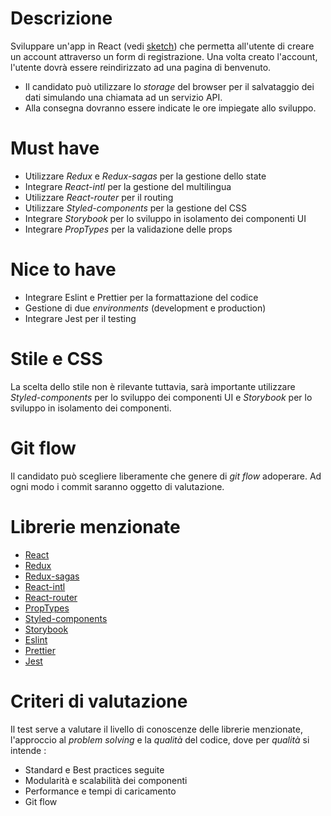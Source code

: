 # Descrizione

Sviluppare un'app in React (vedi [sketch](https://precursorapp.com/document/React-test-17592208123629)) che permetta all'utente di creare un account attraverso un form di registrazione. Una volta creato l'account, l'utente dovrà essere reindirizzato ad una pagina di benvenuto. 

- Il candidato può utilizzare lo _storage_ del browser per il salvataggio dei dati simulando una chiamata ad un servizio API.
- Alla consegna dovranno essere indicate le ore impiegate allo sviluppo.

# Must have

- Utilizzare _Redux_ e _Redux-sagas_ per la gestione dello state
- Integrare _React-intl_ per la gestione del multilingua
- Utilizzare _React-router_ per il routing
- Utilizzare _Styled-components_ per la gestione del CSS
- Integrare _Storybook_ per lo sviluppo in isolamento dei componenti UI
- Integrare _PropTypes_ per la validazione delle props


# Nice to have

- Integrare Eslint e Prettier per la formattazione del codice
- Gestione di due _environments_ (development e production)
- Integrare Jest per il testing

# Stile e CSS

La scelta dello stile non è rilevante tuttavia, sarà importante utilizzare _Styled-components_ per lo sviluppo dei componenti UI e _Storybook_ per lo sviluppo in isolamento dei componenti.

# Git flow

Il candidato può scegliere liberamente che genere di _git flow_ adoperare. Ad ogni modo i commit saranno oggetto di valutazione. 

# Librerie menzionate

- [React](https://reactjs.org)
- [Redux](https://redux.js.org)
- [Redux-sagas](https://redux-saga.js.org)
- [React-intl](https://github.com/yahoo/react-intl)
- [React-router](https://reacttraining.com/react-router/web/guides/quick-start)
- [PropTypes](https://reactjs.org/docs/typechecking-with-proptypes.html)
- [Styled-components](https://www.styled-components.com)
- [Storybook](https://storybook.js.org)
- [Eslint](https://eslint.org)
- [Prettier](https://prettier.io)
- [Jest](https://jestjs.io)

# Criteri di valutazione

Il test serve a valutare il livello di conoscenze delle librerie menzionate, l'approccio al _problem solving_ e la _qualità_ del codice, dove per _qualità_ si intende :

- Standard e Best practices seguite
- Modularità e scalabilità dei componenti 
- Performance e tempi di caricamento
- Git flow
